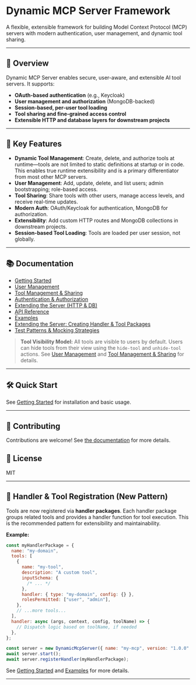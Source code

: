 # Dynamic MCP Server Framework

A flexible, extensible framework for building Model Context Protocol (MCP) servers with modern authentication, user management, and dynamic tool sharing.

---

## 🚀 Overview

Dynamic MCP Server enables secure, user-aware, and extensible AI tool servers. It supports:

- **OAuth-based authentication** (e.g., Keycloak)
- **User management and authorization** (MongoDB-backed)
- **Session-based, per-user tool loading**
- **Tool sharing and fine-grained access control**
- **Extensible HTTP and database layers for downstream projects**

---

## 🌟 Key Features

- **Dynamic Tool Management**: Create, delete, and authorize tools at runtime—tools are not limited to static definitions at startup or in code. This enables true runtime extensibility and is a primary differentiator from most other MCP servers.
- **User Management**: Add, update, delete, and list users; admin bootstrapping; role-based access.
- **Tool Sharing**: Share tools with other users, manage access levels, and receive real-time updates.
- **Modern Auth**: OAuth/Keycloak for authentication, MongoDB for authorization.
- **Extensibility**: Add custom HTTP routes and MongoDB collections in downstream projects.
- **Session-based Tool Loading**: Tools are loaded per user session, not globally.

---

## 📚 Documentation

- [Getting Started](./docs/getting-started.md)
- [User Management](./docs/user-management.md)
- [Tool Management & Sharing](./docs/tool-management.md)
- [Authentication & Authorization](./docs/authentication.md)
- [Extending the Server (HTTP & DB)](./docs/extending.md)
- [API Reference](./docs/api-reference.md)
- [Examples](./docs/examples.md)
- [Extending the Server: Creating Handler & Tool Packages](docs/tool_authoring.md)
- [Test Patterns & Mocking Strategies](docs/test_patterns.md)

> **Tool Visibility Model:**
> All tools are visible to users by default. Users can hide tools from their view using the `hide-tool` and `unhide-tool` actions. See [User Management](./docs/user-management.md) and [Tool Management & Sharing](./docs/tool-management.md) for details.

---

## 🛠️ Quick Start

See [Getting Started](./docs/getting-started.md) for installation and basic usage.

---

## 📝 Contributing

Contributions are welcome! See [the documentation](./docs/) for more details.

## 📄 License

MIT

---

## 🧩 Handler & Tool Registration (New Pattern)

Tools are now registered via **handler packages**. Each handler package groups related tools and provides a handler function for tool execution. This is the recommended pattern for extensibility and maintainability.

**Example:**

```js
const myHandlerPackage = {
  name: "my-domain",
  tools: [
    {
      name: "my-tool",
      description: "A custom tool",
      inputSchema: {
        /* ... */
      },
      handler: { type: "my-domain", config: {} },
      rolesPermitted: ["user", "admin"],
    },
    // ...more tools...
  ],
  handler: async (args, context, config, toolName) => {
    // Dispatch logic based on toolName, if needed
  },
};

const server = new DynamicMcpServer({ name: "my-mcp", version: "1.0.0" });
await server.start();
await server.registerHandler(myHandlerPackage);
```

See [Getting Started](./docs/getting-started.md) and [Examples](./docs/examples.md) for more details.

---
```
